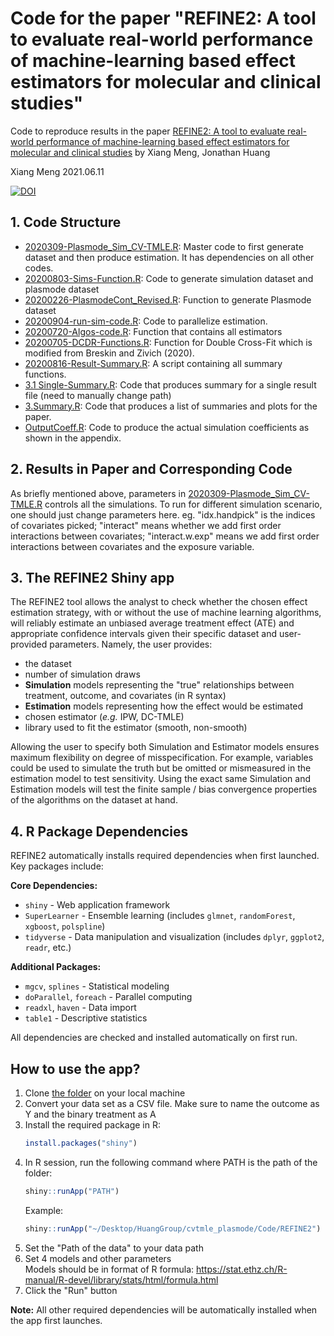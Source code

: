 # Code for the paper "REFINE2: A tool to evaluate real-world performance of machine-learning based effect estimators for molecular and clinical studies"

Code to reproduce results in the paper [REFINE2: A tool to evaluate real-world performance of machine-learning based effect estimators for molecular and clinical studies](https://arxiv.org/abs/2105.13148) by Xiang Meng, Jonathan Huang

Xiang Meng 2021.06.11


[![DOI](https://zenodo.org/badge/373040701.svg)](https://zenodo.org/badge/latestdoi/373040701)

## 1. Code Structure
* [2020309-Plasmode_Sim_CV-TMLE.R](https://github.com/mengeks/drml-plasmode/blob/master/Code/2020309-Plasmode_Sim_CV-TMLE.R): Master code to first generate dataset and then produce estimation. It has dependencies on all other codes. 
* [20200803-Sims-Function.R](https://github.com/mengeks/drml-plasmode/blob/master/Code/20200803-Sims-Function.R): Code to generate simulation dataset and plasmode dataset
* [20200226-PlasmodeCont_Revised.R](https://github.com/mengeks/drml-plasmode/blob/master/Code/20200226-PlasmodeCont_Revised.R): Function to generate Plasmode dataset
* [20200904-run-sim-code.R](https://github.com/mengeks/drml-plasmode/blob/master/Code/20200904-run-sim-code.R): Code to parallelize estimation. 
* [20200720-Algos-code.R](https://github.com/mengeks/drml-plasmode/blob/master/Code/20200720-Algos-code.R): Function that contains all estimators
* [20200705-DCDR-Functions.R](https://github.com/mengeks/drml-plasmode/blob/master/Code/20200705-DCDR-Functions.R): Function for Double Cross-Fit which is modified from Breskin and Zivich (2020).
* [20200816-Result-Summary.R](https://github.com/mengeks/drml-plasmode/blob/master/Code/20200816-Result-Summary.R): A script containing all summary functions.
* [3.1 Single-Summary.R](https://github.com/mengeks/drml-plasmode/blob/master/Code/3.1%20Single-Summary.R): Code that produces summary for a single result file (need to manually change path)
* [3.Summary.R](https://github.com/mengeks/drml-plasmode/blob/master/Code/3.Summary.R): Code that produces a list of summaries and plots for the paper.
* [OutputCoeff.R](https://github.com/mengeks/drml-plasmode/blob/master/Code/OutputCoeff.R): Code to produce the actual simulation coefficients as shown in the appendix.

## 2. Results in Paper and Corresponding Code
As briefly mentioned above, parameters in [2020309-Plasmode_Sim_CV-TMLE.R](https://github.com/mengeks/drml-plasmode/blob/master/Code/2020309-Plasmode_Sim_CV-TMLE.R) controls all the simulations. To run for different simulation scenario, one should just change parameters here. eg. "idx.handpick" is the indices of covariates picked; "interact" means whether we add first order interactions between covariates; "interact.w.exp" means we add first order interactions between covariates and the exposure variable. 


## 3. The REFINE2 Shiny app
The REFINE2 tool allows the analyst to check whether the chosen effect estimation strategy, with or without the use of machine learning algorithms, will reliably estimate an unbiased average treatment effect (ATE) and appropriate confidence intervals given their specific dataset and user-provided parameters. Namely, the user provides: 
* the dataset  
* number of simulation draws
* **Simulation** models representing the "true" relationships between treatment, outcome, and covariates (in R syntax)
* **Estimation** models representing how the effect would be estimated
* chosen estimator (*e.g.* IPW, DC-TMLE)
* library used to fit the estimator (smooth, non-smooth)

Allowing the user to specify both Simulation and Estimator models ensures maximum flexibility on degree of misspecification. For example, variables could be used to simulate the truth but be omitted or mismeasured in the estimation model to test sensitivity. Using the exact same Simulation and Estimation models will test the finite sample / bias convergence properties of the algorithms on the dataset at hand.

## 4. R Package Dependencies

REFINE2 automatically installs required dependencies when first launched. Key packages include:

**Core Dependencies:**
- `shiny` - Web application framework
- `SuperLearner` - Ensemble learning (includes `glmnet`, `randomForest`, `xgboost`, `polspline`)
- `tidyverse` - Data manipulation and visualization (includes `dplyr`, `ggplot2`, `readr`, etc.)

**Additional Packages:**
- `mgcv`, `splines` - Statistical modeling
- `doParallel`, `foreach` - Parallel computing
- `readxl`, `haven` - Data import
- `table1` - Descriptive statistics

All dependencies are checked and installed automatically on first run.

## How to use the app?

1. Clone [the folder](https://github.com/mengeks/drml-plasmode/tree/master/REFINE2) on your local machine
2. Convert your data set as a CSV file. Make sure to name the outcome as Y and the binary treatment as A
3. Install the required package in R:
   ```r
   install.packages("shiny")
   ```
4. In R session, run the following command where PATH is the path of the folder:
   ```r
   shiny::runApp("PATH")
   ```
   Example:
   ```r
   shiny::runApp("~/Desktop/HuangGroup/cvtmle_plasmode/Code/REFINE2")
   ```
5. Set the "Path of the data" to your data path
6. Set 4 models and other parameters  
   Models should be in format of R formula: https://stat.ethz.ch/R-manual/R-devel/library/stats/html/formula.html
7. Click the "Run" button

**Note:** All other required dependencies will be automatically installed when the app first launches.
